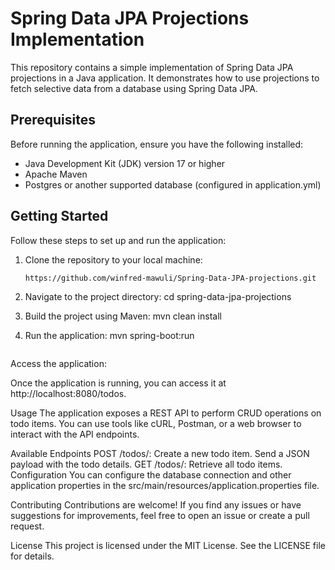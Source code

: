 # Spring Data JPA Projections Implementation

This repository contains a simple implementation of Spring Data JPA projections in a Java application. It demonstrates how to use projections to fetch selective data from a database using Spring Data JPA.

## Prerequisites

Before running the application, ensure you have the following installed:

- Java Development Kit (JDK) version 17 or higher
- Apache Maven
- Postgres or another supported database (configured in application.yml)

## Getting Started

Follow these steps to set up and run the application:

1. Clone the repository to your local machine:

   ```bash
   https://github.com/winfred-mawuli/Spring-Data-JPA-projections.git
   
2. Navigate to the project directory:
   cd spring-data-jpa-projections
3. Build the project using Maven:
   mvn clean install
4. Run the application:
   mvn spring-boot:run

   ```bash


Access the application:

Once the application is running, you can access it at http://localhost:8080/todos.

Usage
The application exposes a REST API to perform CRUD operations on todo items. You can use tools like cURL, Postman, or a web browser to interact with the API endpoints.

Available Endpoints
POST /todos/: Create a new todo item. Send a JSON payload with the todo details.
GET /todos/: Retrieve all todo items.
Configuration
You can configure the database connection and other application properties in the src/main/resources/application.properties file.

Contributing
Contributions are welcome! If you find any issues or have suggestions for improvements, feel free to open an issue or create a pull request.

License
This project is licensed under the MIT License. See the LICENSE file for details.
